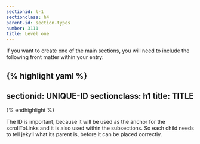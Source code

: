 ```yaml
---
sectionid: l-1
sectionclass: h4
parent-id: section-types
number: 3111
title: Level one
---
```

If you want to create one of the main sections, you will need to include the following front matter within your entry:

{% highlight yaml %}
---
sectionid: UNIQUE-ID
sectionclass: h1
title: TITLE
---
{% endhighlight %}


The ID is important, because it will be used as the anchor for the scrollToLinks and it is also used within the subsections. So each child needs to tell jekyll what its parent is, before it can be placed correctly.